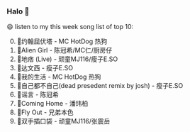 

### Halo 👋

😄 listen to my this week song list of top 10:

0. 🌈约翰屈伏塔 - MC HotDog 热狗
1. 🌈Alien Girl - 陈冠希/MC仁/厨房仔
2. 🌈地痞 (Live) - 顽童MJ116/瘦子E.SO
3. 🌈达文西 - 瘦子E.SO
4. 🌈我的生活 - MC HotDog 热狗
5. 🌈自己都不自己(dead presedent remix by josh) - 瘦子E.SO
6. 🌈谣言 - 陈冠希
7. 🌈Coming Home - 潘玮柏
8. 🌈Fly Out - 兄弟本色
9. 🌈双手插口袋 - 顽童MJ116/张震岳

